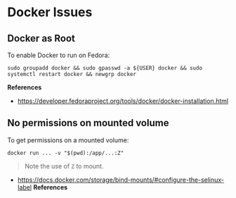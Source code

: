 # Docker Issues
## Docker as Root
To enable Docker to run on Fedora:

```
sudo groupadd docker && sudo gpasswd -a ${USER} docker && sudo systemctl restart docker && newgrp docker
```

**References**
- https://developer.fedoraproject.org/tools/docker/docker-installation.html

## No permissions on mounted volume
To get permissions on a mounted volume:

```
docker run ... -v "$(pwd):/app/...:Z"
```

> Note the use of `Z` to mount.

- https://docs.docker.com/storage/bind-mounts/#configure-the-selinux-label
**References**